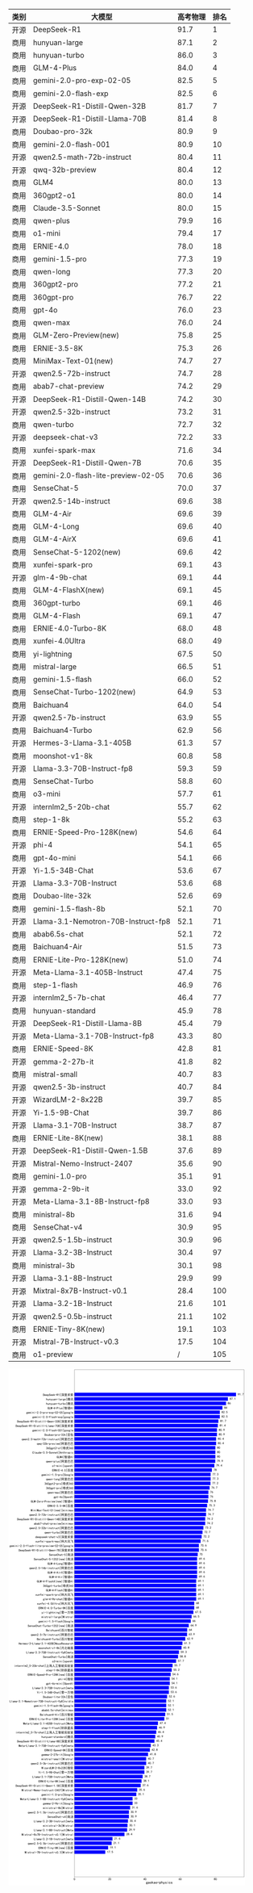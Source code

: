 
| 类别 | 大模型                         | 高考物理 | 排名 |
|-----|------------------------------|---------|----|
|开源|DeepSeek-R1|91.7|1|
|商用|hunyuan-large|87.1|2|
|商用|hunyuan-turbo|86.0|3|
|商用|GLM-4-Plus|84.0|4|
|商用|gemini-2.0-pro-exp-02-05|82.5|5|
|商用|gemini-2.0-flash-exp|82.5|6|
|开源|DeepSeek-R1-Distill-Qwen-32B|81.7|7|
|开源|DeepSeek-R1-Distill-Llama-70B|81.4|8|
|商用|Doubao-pro-32k|80.9|9|
|商用|gemini-2.0-flash-001|80.9|10|
|开源|qwen2.5-math-72b-instruct|80.4|11|
|开源|qwq-32b-preview|80.4|12|
|商用|GLM4|80.0|13|
|商用|360gpt2-o1|80.0|14|
|商用|Claude-3.5-Sonnet|80.0|15|
|商用|qwen-plus|79.9|16|
|商用|o1-mini|79.4|17|
|商用|ERNIE-4.0|78.0|18|
|商用|gemini-1.5-pro|77.3|19|
|商用|qwen-long|77.3|20|
|商用|360gpt2-pro|77.2|21|
|商用|360gpt-pro|76.7|22|
|商用|gpt-4o|76.0|23|
|商用|qwen-max|76.0|24|
|商用|GLM-Zero-Preview(new)|75.8|25|
|商用|ERNIE-3.5-8K|75.3|26|
|商用|MiniMax-Text-01(new)|74.7|27|
|开源|qwen2.5-72b-instruct|74.7|28|
|商用|abab7-chat-preview|74.2|29|
|开源|DeepSeek-R1-Distill-Qwen-14B|74.2|30|
|开源|qwen2.5-32b-instruct|73.2|31|
|商用|qwen-turbo|72.7|32|
|开源|deepseek-chat-v3|72.2|33|
|商用|xunfei-spark-max|71.6|34|
|开源|DeepSeek-R1-Distill-Qwen-7B|70.6|35|
|商用|gemini-2.0-flash-lite-preview-02-05|70.6|36|
|商用|SenseChat-5|70.0|37|
|开源|qwen2.5-14b-instruct|69.6|38|
|商用|GLM-4-Air|69.6|39|
|商用|GLM-4-Long|69.6|40|
|商用|GLM-4-AirX|69.6|41|
|商用|SenseChat-5-1202(new)|69.6|42|
|商用|xunfei-spark-pro|69.1|43|
|开源|glm-4-9b-chat|69.1|44|
|商用|GLM-4-FlashX(new)|69.1|45|
|商用|360gpt-turbo|69.1|46|
|商用|GLM-4-Flash|69.1|47|
|商用|ERNIE-4.0-Turbo-8K|68.0|48|
|商用|xunfei-4.0Ultra|68.0|49|
|商用|yi-lightning|67.5|50|
|商用|mistral-large|66.5|51|
|商用|gemini-1.5-flash|66.0|52|
|商用|SenseChat-Turbo-1202(new)|64.9|53|
|商用|Baichuan4|64.0|54|
|开源|qwen2.5-7b-instruct|63.9|55|
|商用|Baichuan4-Turbo|62.9|56|
|开源|Hermes-3-Llama-3.1-405B|61.3|57|
|商用|moonshot-v1-8k|60.8|58|
|开源|Llama-3.3-70B-Instruct-fp8|59.3|59|
|商用|SenseChat-Turbo|58.8|60|
|商用|o3-mini|57.7|61|
|开源|internlm2_5-20b-chat|55.7|62|
|商用|step-1-8k|55.2|63|
|商用|ERNIE-Speed-Pro-128K(new)|54.6|64|
|开源|phi-4|54.1|65|
|商用|gpt-4o-mini|54.1|66|
|开源|Yi-1.5-34B-Chat|53.6|67|
|开源|Llama-3.3-70B-Instruct|53.6|68|
|商用|Doubao-lite-32k|52.6|69|
|商用|gemini-1.5-flash-8b|52.1|70|
|开源|Llama-3.1-Nemotron-70B-Instruct-fp8|52.1|71|
|商用|abab6.5s-chat|52.1|72|
|商用|Baichuan4-Air|51.5|73|
|商用|ERNIE-Lite-Pro-128K(new)|51.0|74|
|开源|Meta-Llama-3.1-405B-Instruct|47.4|75|
|商用|step-1-flash|46.9|76|
|开源|internlm2_5-7b-chat|46.4|77|
|商用|hunyuan-standard|45.9|78|
|开源|DeepSeek-R1-Distill-Llama-8B|45.4|79|
|开源|Meta-Llama-3.1-70B-Instruct-fp8|43.3|80|
|商用|ERNIE-Speed-8K|42.8|81|
|开源|gemma-2-27b-it|41.8|82|
|商用|mistral-small|40.7|83|
|开源|qwen2.5-3b-instruct|40.7|84|
|开源|WizardLM-2-8x22B|39.7|85|
|开源|Yi-1.5-9B-Chat|39.7|86|
|开源|Llama-3.1-70B-Instruct|38.7|87|
|商用|ERNIE-Lite-8K(new)|38.1|88|
|开源|DeepSeek-R1-Distill-Qwen-1.5B|37.6|89|
|开源|Mistral-Nemo-Instruct-2407|35.6|90|
|商用|gemini-1.0-pro|35.1|91|
|开源|gemma-2-9b-it|33.0|92|
|开源|Meta-Llama-3.1-8B-Instruct-fp8|33.0|93|
|商用|ministral-8b|31.6|94|
|商用|SenseChat-v4|30.9|95|
|开源|qwen2.5-1.5b-instruct|30.9|96|
|开源|Llama-3.2-3B-Instruct|30.4|97|
|商用|ministral-3b|30.1|98|
|开源|Llama-3.1-8B-Instruct|29.9|99|
|开源|Mixtral-8x7B-Instruct-v0.1|28.4|100|
|开源|Llama-3.2-1B-Instruct|21.6|101|
|开源|qwen2.5-0.5b-instruct|21.1|102|
|商用|ERNIE-Tiny-8K(new)|19.1|103|
|开源|Mistral-7B-Instruct-v0.3|17.5|104|
|商用|o1-preview|/|105|


![lin](../pic/gaokao-physics.png)
